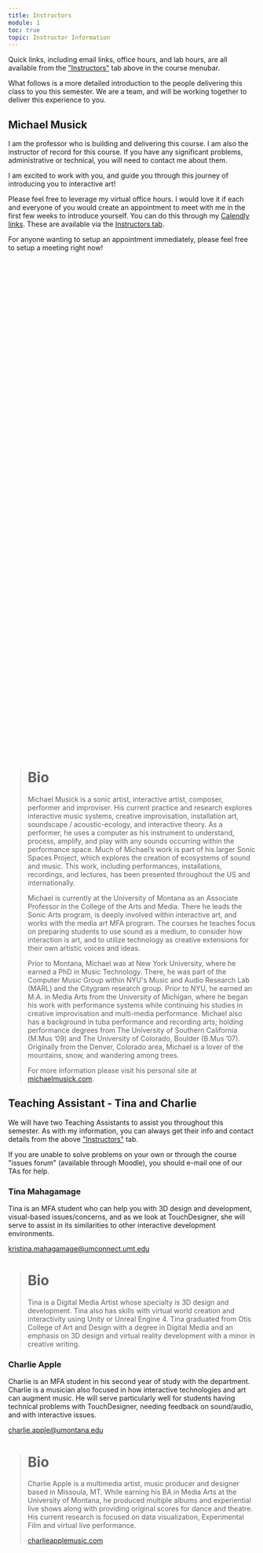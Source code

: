 ```yaml
---
title: Instructors
module: 1
toc: true
topic: Instructor Information
---
```


<!--
<div class="embed-responsive embed-responsive-16by9"><iframe class="embed-responsive-item" src="https://umontana.zoom.us/rec/play/upwkdL35rjg3TNHE5gSDAaQtW420K6qs0iRPr_pfzkfhByICYQbyYeYXZLfjXR61L6Fv1YR5hQfzgT-e?continueMode=true" frameborder="0" allowfullscreen></iframe></div>
-->

Quick links, including email links, office hours, and lab hours, are all available from the ["Instructors"]({{site.baseurl}}/instructors/) tab above in the course menubar.

What follows is a more detailed introduction to the people delivering this class to you this semester. We are a team, and will be working together to deliver this experience to you.


## Michael Musick

I am the professor who is building and delivering this course. I am also the instructor of record for this course. If you have any significant problems, administrative or technical, you will need to contact me about them.

I am excited to work with you, and guide you through this journey of introducing you to interactive art!

Please feel free to leverage my virtual office hours. I would love it if each and everyone of you would create an appointment to meet with me in the first few weeks to introduce yourself. You can do this through my [Calendly links](https://calendly.com/michael-musick). These are available via the  [Instructors tab]({{site.baseurl}}/instructors/).

For anyone wanting to setup an appointment immediately, please feel free to setup a meeting right now!

<!-- Calendly inline widget begin -->
<div class="calendly-inline-widget" data-url="https://calendly.com/michael-musick" style="min-width:320px;height:1000px;"></div>
<script type="text/javascript" src="https://assets.calendly.com/assets/external/widget.js"></script>
<!-- Calendly inline widget end -->


> # Bio
>
> Michael Musick is a sonic artist, interactive artist, composer, performer and improviser. His current practice and research explores interactive music systems, creative improvisation, installation art, soundscape / acoustic-ecology, and interactive theory. As a performer, he uses a computer as his instrument to understand, process, amplify, and play with any sounds occurring within the performance space. Much of Michael’s work is part of his larger Sonic Spaces Project, which explores the creation of ecosystems of sound and music. This work, including performances, installations, recordings, and lectures, has been presented throughout the US and internationally.
>
> Michael is currently at the University of Montana as an Associate Professor in the College of the Arts and Media. There he leads the Sonic Arts program, is deeply involved within interactive art, and works with the media art MFA program. The courses he teaches focus on preparing students to use sound as a medium, to consider how interaction is art, and to utilize technology as creative extensions for their own artistic voices and ideas.
>
> Prior to Montana, Michael was at New York University, where he earned a PhD in Music Technology. There, he was part of the Computer Music Group within NYU's Music and Audio Research Lab (MARL) and the Citygram research group. Prior to NYU, he earned an M.A. in Media Arts from the University of Michigan, where he began his work with performance systems while continuing his studies in creative improvisation and multi-media performance. Michael also has a background in tuba performance and recording arts; holding performance degrees from The University of Southern California (M.Mus ’09) and The University of Colorado, Boulder (B.Mus ’07). Originally from the Denver, Colorado area, Michael is a lover of the mountains, snow, and wandering among trees.
>
> For more information please visit his personal site at [michaelmusick.com](https://michaelmusick.com).
>



## Teaching Assistant - Tina and Charlie

We will have two Teaching Assistants to assist you throughout this semester. As with my information, you can always get their info and contact details from the above ["Instructors"]({{site.baseurl}}/instructors/) tab.

If you are unable to solve problems on your own or through the course "issues forum" (available through Moodle), you should e-mail one of our TAs for help.

### Tina Mahagamage

Tina is an MFA student who can help you with 3D design and development, visual-based issues/concerns, and as we look at TouchDesigner, she will serve to assist in its similarities to other interactive development environments.

[kristina.mahagamage@umconnect.umt.edu](mailto:kristina.mahagamage@umconnect.umt.edu?subject=340%20Question)

> # Bio
>
> Tina is a Digital Media Artist whose specialty is 3D design and development. Tina also has skills with virtual world creation and interactivity using Unity or Unreal Engine 4. Tina graduated from Otis College of Art and Design with a degree in Digital Media and an emphasis on 3D design and virtual reality development with a minor in creative writing.
>

### Charlie Apple

Charlie is an MFA student in his second year of study with the department. Charlie is a musician also focused in how interactive technologies and art can augment music. He will serve particularly well for students having technical problems with TouchDesigner, needing feedback on sound/audio, and with interactive issues.

[charlie.apple@umontana.edu](mailto:charlie.apple@umontana.edu?subject=340%20Question)



> # Bio
>
> Charlie Apple is a multimedia artist, music producer and designer based in Missoula, MT.  While earning his BA in Media Arts at the University of Montana, he produced multiple albums and experiential live shows along with providing original scores for dance and theatre.  His current research is focused on data visualization, Experimental Film and virtual live performance.
>
>
> [charlieapplemusic.com](www.charlieapplemusic.com)
